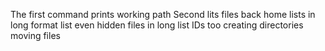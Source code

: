 The first command prints working path
Second lits files
back home
lists in long format
list even hidden files in long
list IDs too
creating directories
moving files
